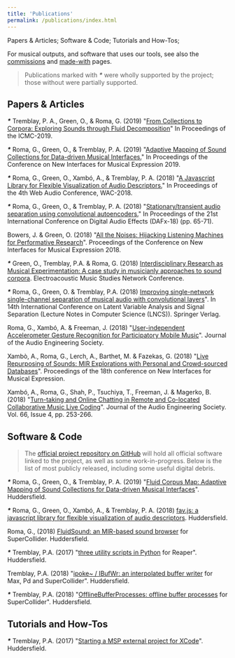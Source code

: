 ```yaml
---
title: 'Publications'
permalink: /publications/index.html
---
```


Papers & Articles; Software & Code; Tutorials and How-Tos; 

For musical outputs, and software that uses our tools, see also the [commissions](/commissions) and [made-with](/made-with) pages. 

> Publications marked with ___*___ were wholly supported by the project; those without were partially supported.

## Papers & Articles

___*___ Tremblay, P. A., Green, O., & Roma, G. (2019) "[From Collections to Corpora: Exploring Sounds through Fluid Decomposition](https://pure.hud.ac.uk/en/publications/from-collections-to-corpora-exploring-sounds-through-fluid-decomp)" In Proceedings of the ICMC-2019.

___*___ Roma, G., Green, O., & Tremblay, P. A. (2019) "[Adaptive Mapping of Sound Collections for Data-driven Musical Interfaces.](https://pure.hud.ac.uk/en/publications/adaptive-mapping-of-sound-collections-for-data-driven-musical-int)" In Proceedings of the Conference on New Interfaces for Musical Expression 2019.

___*___ Roma, G., Green, O., Xambó, A., & Tremblay, P. A. (2018) "[A Javascript Library for Flexible Visualization of Audio Descriptors.](https://pure.hud.ac.uk/en/publications/a-javascript-library-for-flexible-visualization-of-audio-descript)" In Proceedings of the 4th Web Audio Conference, WAC-2018.

___*___ Roma, G., Green, O., & Tremblay, P. A. (2018) "[Stationary/transient audio separation using convolutional autoencoders.](https://pure.hud.ac.uk/en/publications/stationarytransient-audio-separation-using-convolutional-autoenco)" In Proceedings of the 21st International Conference on Digital Audio Effects (DAFx-18) (pp. 65-71).

Bowers, J. & Green, O. (2018) "[All the Noises: Hijacking Listening Machines for Performative Research](https://pure.hud.ac.uk/en/publications/all-the-noises-hijacking-listening-machines-for-performative-rese)". Proceedings of the Conference on New Interfaces for Musical Expression 2018.

___*___ Green, O., Tremblay, P.A. & Roma, G. (2018) [Interdisciplinary Research as Musical Experimentation: A case study in musicianly approaches to sound corpora](http://www.ems-network.org/spip.php?article471). Electroacoustic Music Studies Network Conference.

___*___ Roma, G., Green, O. & Tremblay, P.A. (2018) [Improving single-network single-channel separation of musical audio with convolutional layers](https://pure.hud.ac.uk/en/publications/improving-single-network-single-channel-separation-of-musical-aud)". In 14th International Conference on Latent Variable Analysis and Signal Separation (Lecture Notes in Computer Science (LNCS)). Springer Verlag.

Roma, G., Xambó, A. & Freeman, J. (2018) "[User-independent Accelerometer Gesture Recognition for Participatory Mobile Music](http://www.aes.org/e-lib/browse.cfm?elib=19582)". Journal of the Audio Engineering Society.

Xambò, A., Roma, G., Lerch, A., Barthet, M. & Fazekas, G. (2018) "[Live Repurposing of Sounds: MIR Explorations with Personal and Crowd-sourced Databases](https://pure.hud.ac.uk/en/publications/live-repurposing-of-sounds-mir-explorations-with-personal-and-cro)". Proceedings of the 18th conference on New Interfaces for Musical Expression.

Xambó, A., Roma, G., Shah, P., Tsuchiya, T., Freeman, J. & Magerko, B. (2018) "[Turn-taking and Online Chatting in Remote and Co-located Collaborative Music Live Coding](https://pure.hud.ac.uk/en/publications/turn-taking-and-chatting-in-collaborative-music-live-coding)". Journal of the Audio Engineering Society. Vol. 66, Issue 4, pp. 253-266.

## Software & Code

> The [official project repository on GitHub](https://github.com/flucoma) will hold all official software linked to the project, as well as some work-in-progress. Below is the list of most publicly released, including some useful digital debris.

___*___ Roma, G., Green, O., & Tremblay, P. A. (2019) "[Fluid Corpus Map: Adaptive Mapping of Sound Collections for Data-driven Musical Interfaces](https://github.com/flucoma/FluidCorpusMap)". Huddersfield.

___*___ Roma, G., Green, O., Xambó, A., & Tremblay, P. A. (2018) [fav.js: a javascript library for flexible visualization of audio descriptors](https://github.com/flucoma/fav.js). Huddersfield.

Roma, G., (2018) [FluidSound: an MIR-based sound browser](https://github.com/flucoma/FluidSound) for SuperCollider. Huddersfield.

___*___ Tremblay, P.A. (2017) "[three utility scripts in Python](http://www.no-tv.org/code/) for Reaper". Huddersfield.

Tremblay, P.A. (2018) "[ipoke~ / IBufWr: an interpolated buffer writer](http://www.no-tv.org/code/) for Max, Pd and SuperCollider". Huddersfield.

___*___ Tremblay, P.A. (2018) "[OfflineBufferProcesses: offline buffer processes](http://www.no-tv.org/code/) for SuperCollider". Huddersfield.

## Tutorials and How-Tos

___*___ Tremblay, P.A. (2017) "[Starting a MSP external project for XCode](http://www.no-tv.org/code/)". Huddersfield.
